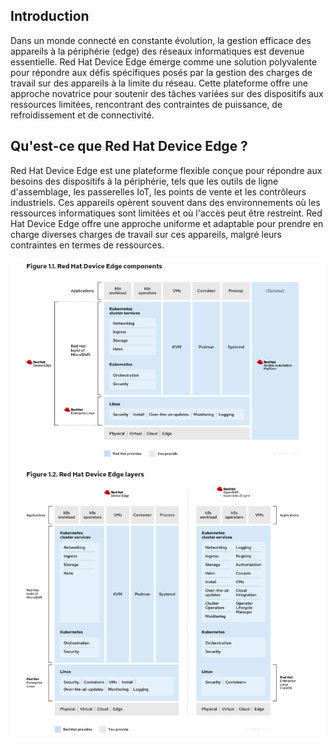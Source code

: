 
## Introduction

Dans un monde connecté en constante évolution, la gestion efficace des appareils à la périphérie (edge) des réseaux informatiques est devenue essentielle. Red Hat Device Edge émerge comme une solution polyvalente pour répondre aux défis spécifiques posés par la gestion des charges de travail sur des appareils à la limite du réseau. Cette plateforme offre une approche novatrice pour soutenir des tâches variées sur des dispositifs aux ressources limitées, rencontrant des contraintes de puissance, de refroidissement et de connectivité.

## Qu'est-ce que Red Hat Device Edge ?

Red Hat Device Edge est une plateforme flexible conçue pour répondre aux besoins des dispositifs à la périphérie, tels que les outils de ligne d'assemblage, les passerelles IoT, les points de vente et les contrôleurs industriels. Ces appareils opèrent souvent dans des environnements où les ressources informatiques sont limitées et où l'accès peut être restreint. Red Hat Device Edge offre une approche uniforme et adaptable pour prendre en charge diverses charges de travail sur ces appareils, malgré leurs contraintes en termes de ressources.

![Archi](/images/archi-edge.png)